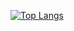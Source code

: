 [![Top Langs](https://github-readme-stats.vercel.app/api/top-langs/?username=1608853426)](https://github.com/anuraghazra/github-readme-stats)

